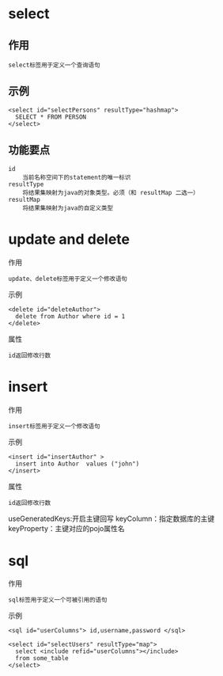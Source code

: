 

# select

## 作用

	select标签用于定义一个查询语句	

## 示例

	<select id="selectPersons" resultType="hashmap">
	  SELECT * FROM PERSON 
	</select>
	
	
## 功能要点
	
	id
		当前名称空间下的statement的唯一标识
	resultType
		将结果集映射为java的对象类型。必须（和 resultMap 二选一）
	resultMap
		将结果集映射为java的自定义类型

# update and delete

作用

	update、delete标签用于定义一个修改语句	

示例

	<delete id="deleteAuthor">
	  delete from Author where id = 1
	</delete>

	
属性
	
	id返回修改行数



# insert

作用

	insert标签用于定义一个修改语句	

示例

	<insert id="insertAuthor" >
	  insert into Author  values ("john")
	</insert>

	
属性
	
	id返回修改行数

useGeneratedKeys:开启主键回写
keyColumn：指定数据库的主键
keyProperty：主键对应的pojo属性名

	
# sql

作用

	sql标签用于定义一个可被引用的语句	

示例	
	
	<sql id="userColumns"> id,username,password </sql>

	<select id="selectUsers" resultType="map">
	  select <include refid="userColumns"></include>
	  from some_table 
	</select>	
	
 

